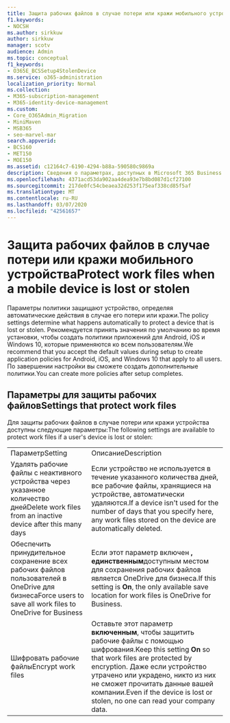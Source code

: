 ```yaml
---
title: Защита рабочих файлов в случае потери или кражи мобильного устройства
f1.keywords:
- NOCSH
ms.author: sirkkuw
author: sirkkuw
manager: scotv
audience: Admin
ms.topic: conceptual
f1_keywords:
- O365E_BCSSetup4StolenDevice
ms.service: o365-administration
localization_priority: Normal
ms.collection:
- M365-subscription-management
- M365-identity-device-management
ms.custom:
- Core_O365Admin_Migration
- MiniMaven
- MSB365
- seo-marvel-mar
search.appverid:
- BCS160
- MET150
- MOE150
ms.assetid: c12164c7-6190-4294-b88a-590580c9869a
description: Сведения о параметрах, доступных в Microsoft 365 Business для защиты рабочих файлов в случае потери или кражи устройства пользователя.
ms.openlocfilehash: 4371acd53da902aa4dea93e7b8bd087d1cf27100
ms.sourcegitcommit: 217de0fc54cbeaea32d253f175eaf338cd85f5af
ms.translationtype: MT
ms.contentlocale: ru-RU
ms.lasthandoff: 03/07/2020
ms.locfileid: "42561657"
---
```

# <a name="protect-work-files-when-a-mobile-device-is-lost-or-stolen"></a><span data-ttu-id="8f366-103">Защита рабочих файлов в случае потери или кражи мобильного устройства</span><span class="sxs-lookup"><span data-stu-id="8f366-103">Protect work files when a mobile device is lost or stolen</span></span>

<span data-ttu-id="8f366-104">Параметры политики защищают устройство, определяя автоматические действия в случае его потери или кражи.</span><span class="sxs-lookup"><span data-stu-id="8f366-104">The policy settings determine what happens automatically to protect a device that is lost or stolen.</span></span> <span data-ttu-id="8f366-105">Рекомендуется принять значения по умолчанию во время установки, чтобы создать политики приложений для Android, iOS и Windows 10, которые применяются ко всем пользователям.</span><span class="sxs-lookup"><span data-stu-id="8f366-105">We recommend that you accept the default values during setup to create application policies for Android, iOS, and Windows 10 that apply to all users.</span></span> <span data-ttu-id="8f366-106">По завершении настройки вы сможете создать дополнительные политики.</span><span class="sxs-lookup"><span data-stu-id="8f366-106">You can create more policies after setup completes.</span></span>
  
## <a name="settings-that-protect-work-files"></a><span data-ttu-id="8f366-107">Параметры для защиты рабочих файлов</span><span class="sxs-lookup"><span data-stu-id="8f366-107">Settings that protect work files</span></span>

<span data-ttu-id="8f366-108">Для защиты рабочих файлов в случае потери или кражи устройства доступны следующие параметры:</span><span class="sxs-lookup"><span data-stu-id="8f366-108">The following settings are available to protect work files if a user's device is lost or stolen:</span></span>
  
|||
|:-----|:-----|
|<span data-ttu-id="8f366-109">Параметр</span><span class="sxs-lookup"><span data-stu-id="8f366-109">Setting</span></span>  <br/> |<span data-ttu-id="8f366-110">Описание</span><span class="sxs-lookup"><span data-stu-id="8f366-110">Description</span></span>  <br/> |
|<span data-ttu-id="8f366-111">Удалять рабочие файлы с неактивного устройства через указанное количество дней</span><span class="sxs-lookup"><span data-stu-id="8f366-111">Delete work files from an inactive device after this many days</span></span>  <br/> |<span data-ttu-id="8f366-112">Если устройство не используется в течение указанного количества дней, все рабочие файлы, хранящиеся на устройстве, автоматически удаляются.</span><span class="sxs-lookup"><span data-stu-id="8f366-112">If a device isn't used for the number of days that you specify here, any work files stored on the device are automatically deleted.</span></span>  <br/> |
|<span data-ttu-id="8f366-113">Обеспечить принудительное сохранение всех рабочих файлов пользователей в OneDrive для бизнеса</span><span class="sxs-lookup"><span data-stu-id="8f366-113">Force users to save all work files to OneDrive for Business</span></span>  <br/> |<span data-ttu-id="8f366-114">Если этот параметр включен **, единственным**доступным местом для сохранения рабочих файлов является OneDrive для бизнеса.</span><span class="sxs-lookup"><span data-stu-id="8f366-114">If this setting is **On**, the only available save location for work files is OneDrive for Business.</span></span>  <br/> |
|<span data-ttu-id="8f366-115">Шифровать рабочие файлы</span><span class="sxs-lookup"><span data-stu-id="8f366-115">Encrypt work files</span></span>  <br/> |<span data-ttu-id="8f366-116">Оставьте этот параметр **включенным**, чтобы защитить рабочие файлы с помощью шифрования.</span><span class="sxs-lookup"><span data-stu-id="8f366-116">Keep this setting **On** so that work files are protected by encryption.</span></span> <span data-ttu-id="8f366-117">Даже если устройство утрачено или украдено, никто из них не сможет прочитать данные вашей компании.</span><span class="sxs-lookup"><span data-stu-id="8f366-117">Even if the device is lost or stolen, no one can read your company data.</span></span>  <br/> |
   

